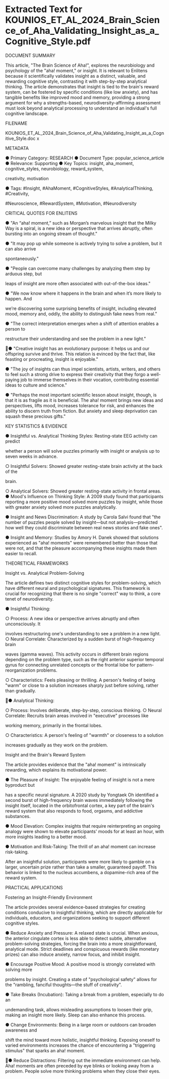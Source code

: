 # Extracted Text for KOUNIOS_ET_AL_2024_Brain_Science_of_Aha_Validating_Insight_as_a_Cognitive_Style.pdf

DOCUMENT SUMMARY

This article, "The Brain Science of Aha!", explores the neurobiology and psychology of the "aha!
moment," or insight. It is relevant to Enlitens because it scientifically validates insight as a 
distinct, valuable, and rewarding cognitive style, contrasting it with step-by-step analytical 
thinking. The article demonstrates that insight is tied to the brain's reward system, can be 
fostered by specific conditions (like low anxiety), and has tangible benefits like improved mood 
and memory, providing a strong argument for why a strengths-based, neurodiversity-affirming 
assessment must look beyond analytical processing to understand an individual's full cognitive 
landscape.

FILENAME

KOUNIOS_ET_AL_2024_Brain_Science_of_Aha_Validating_Insight_as_a_Cognitive_Style.doc
x

METADATA

● Primary Category: RESEARCH
● Document Type: popular_science_article
● Relevance: Supporting
● Key Topics: insight, aha_moment, cognitive_styles, neurobiology, reward_system, 

creativity, motivation

● Tags: #Insight, #AhaMoment, #CognitiveStyles, #AnalyticalThinking, #Creativity, 

#Neuroscience, #RewardSystem, #Motivation, #Neurodiversity

CRITICAL QUOTES FOR ENLITENS

● "An “aha! moment,” such as Morgan’s marvelous insight that the Milky Way is a spiral, is
a new idea or perspective that arrives abruptly, often bursting into an ongoing stream of 
thought."

● "It may pop up while someone is actively trying to solve a problem, but it can also arrive 

spontaneously."

● "People can overcome many challenges by analyzing them step by arduous step, but 

leaps of insight are more often associated with out-of-the-box ideas."

● "We now know where it happens in the brain and when it’s more likely to happen. And 

we’re discovering some surprising benefits of insight, including elevated mood, memory 
and, oddly, the ability to distinguish fake news from real."

● "The correct interpretation emerges when a shift of attention enables a person to 

restructure their understanding and see the problem in a new light."

● "Creative insight has an evolutionary purpose: it helps us and our offspring survive and 
thrive. This relation is evinced by the fact that, like feasting or procreating, insight is 
enjoyable."

● "The joy of insights can thus impel scientists, artists, writers, and others to feel such a 
strong drive to express their creativity that they forgo a well-paying job to immerse 
themselves in their vocation, contributing essential ideas to culture and science."

● "Perhaps the most important scientific lesson about insight, though, is that it is as fragile 
as it is beneficial. The aha! moment brings new ideas and perspectives, lifts mood, 
increases tolerance for risk, and enhances the ability to discern truth from fiction. But 
anxiety and sleep deprivation can squash these precious gifts."

KEY STATISTICS & EVIDENCE

● Insightful vs. Analytical Thinking Styles: Resting-state EEG activity can predict 

whether a person will solve puzzles primarily with insight or analysis up to seven weeks 
in advance.

○ Insightful Solvers: Showed greater resting-state brain activity at the back of the 

brain.

○ Analytical Solvers: Showed greater resting-state activity in frontal areas.
● Mood's Influence on Thinking Style: A 2009 study found that participants reporting a 
more positive mood solved more puzzles by insight, while those with greater anxiety 
solved more puzzles analytically.

● Insight and News Discrimination: A study by Carola Salvi found that "the number of 
puzzles people solved by insight—but not analysis—predicted how well they could 
discriminate between real news stories and fake ones".

● Insight and Memory: Studies by Amory H. Danek showed that solutions experienced 
as "aha! moments" were remembered better than those that were not, and that the 
pleasure accompanying these insights made them easier to recall.

THEORETICAL FRAMEWORKS

Insight vs. Analytical Problem-Solving

The article defines two distinct cognitive styles for problem-solving, which have different neural 
and psychological signatures. This framework is crucial for recognizing that there is no single 
"correct" way to think, a core tenet of neurodiversity.

● Insightful Thinking:

○ Process: A new idea or perspective arrives abruptly and often unconsciously. It 

involves restructuring one's understanding to see a problem in a new light.
○ Neural Correlate: Characterized by a sudden burst of high-frequency brain 

waves (gamma waves). This activity occurs in different brain regions depending 
on the problem type, such as the right anterior superior temporal gyrus for 
connecting unrelated concepts or the frontal lobe for pattern-reorganization 
problems.

○ Characteristics: Feels pleasing or thrilling. A person's feeling of being "warm" or
close to a solution increases sharply just before solving, rather than gradually.

● Analytical Thinking:

○ Process: Involves deliberate, step-by-step, conscious thinking.
○ Neural Correlate: Recruits brain areas involved in "executive" processes like 

working memory, primarily in the frontal lobes.

○ Characteristics: A person's feeling of "warmth" or closeness to a solution 

increases gradually as they work on the problem.

Insight and the Brain's Reward System

The article provides evidence that the "aha! moment" is intrinsically rewarding, which explains 
its motivational power.

● The Pleasure of Insight: The enjoyable feeling of insight is not a mere byproduct but 

has a specific neural signature. A 2020 study by Yongtaek Oh identified a second burst 
of high-frequency brain waves immediately following the insight itself, located in the 
orbitofrontal cortex, a key part of the brain's reward system that also responds to food, 
orgasms, and addictive substances.

● Mood Elevation: Complex insights that require reinterpreting an ongoing analogy were 
shown to elevate participants' moods for at least an hour, with more insights leading to a 
better mood.

● Motivation and Risk-Taking: The thrill of an aha! moment can increase risk-taking. 

After an insightful solution, participants were more likely to gamble on a larger, uncertain
prize rather than take a smaller, guaranteed payoff. This behavior is linked to the 
nucleus accumbens, a dopamine-rich area of the reward system.

PRACTICAL APPLICATIONS

Fostering an Insight-Friendly Environment

The article provides several evidence-based strategies for creating conditions conducive to 
insightful thinking, which are directly applicable for individuals, educators, and organizations 
seeking to support different cognitive styles.

● Reduce Anxiety and Pressure: A relaxed state is crucial. When anxious, the anterior 
cingulate cortex is less able to detect subtle, alternative problem-solving strategies, 
forcing the brain into a more straightforward, analytical mode. Strict deadlines and 
conspicuous rewards (like monetary prizes) can also induce anxiety, narrow focus, and 
inhibit insight.

● Encourage Positive Mood: A positive mood is strongly correlated with solving more 

problems by insight. Creating a state of "psychological safety" allows for the "rambling, 
fanciful thoughts—the stuff of creativity".

● Take Breaks (Incubation): Taking a break from a problem, especially to do an 

undemanding task, allows misleading assumptions to loosen their grip, making an 
insight more likely. Sleep can also enhance this process.

● Change Environments: Being in a large room or outdoors can broaden awareness and 

shift the mind toward more holistic, insightful thinking. Exposing oneself to varied 
environments increases the chance of encountering a "triggering stimulus" that sparks 
an aha! moment.

● Reduce Distractions: Filtering out the immediate environment can help. Aha! moments 
are often preceded by eye blinks or looking away from a problem. People solve more 
thinking problems when they close their eyes.

